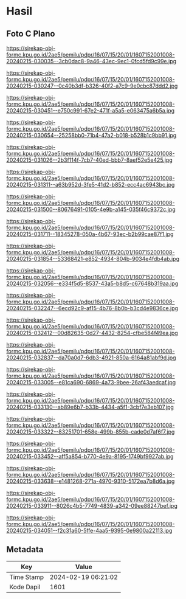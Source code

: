 # Hasil

## Foto C Plano

https://sirekap-obj-formc.kpu.go.id/2ae5/pemilu/pdpr/16/07/15/20/01/1607152001008-20240215-030035--3cb0dac8-9a46-43ec-9ec1-0fcd5fd9c99e.jpg

https://sirekap-obj-formc.kpu.go.id/2ae5/pemilu/pdpr/16/07/15/20/01/1607152001008-20240215-030247--0c40b3df-b326-40f2-a7c9-9e0cbc87ddd2.jpg

https://sirekap-obj-formc.kpu.go.id/2ae5/pemilu/pdpr/16/07/15/20/01/1607152001008-20240215-030451--e750c991-67e2-471f-a5a5-e063475a6b5a.jpg

https://sirekap-obj-formc.kpu.go.id/2ae5/pemilu/pdpr/16/07/15/20/01/1607152001008-20240215-030654--25258bb0-71b4-47a2-b018-b528b1c9bb91.jpg

https://sirekap-obj-formc.kpu.go.id/2ae5/pemilu/pdpr/16/07/15/20/01/1607152001008-20240215-031026--2b3f114f-7cb7-40ed-bbb7-8aef52e5e425.jpg

https://sirekap-obj-formc.kpu.go.id/2ae5/pemilu/pdpr/16/07/15/20/01/1607152001008-20240215-031311--a63b952d-3fe5-41d2-b852-ecc4ac6943bc.jpg

https://sirekap-obj-formc.kpu.go.id/2ae5/pemilu/pdpr/16/07/15/20/01/1607152001008-20240215-031500--80676491-0105-4e9b-a145-035f46c9372c.jpg

https://sirekap-obj-formc.kpu.go.id/2ae5/pemilu/pdpr/16/07/15/20/01/1607152001008-20240215-031711--18345278-050a-4b67-93ec-b2b99cae87f1.jpg

https://sirekap-obj-formc.kpu.go.id/2ae5/pemilu/pdpr/16/07/15/20/01/1607152001008-20240215-031854--53368421-e852-4934-804b-9034e4fdb4ab.jpg

https://sirekap-obj-formc.kpu.go.id/2ae5/pemilu/pdpr/16/07/15/20/01/1607152001008-20240215-032056--e334f5d5-8537-43a5-b8d5-c67648b319aa.jpg

https://sirekap-obj-formc.kpu.go.id/2ae5/pemilu/pdpr/16/07/15/20/01/1607152001008-20240215-032247--6ecd92c9-af15-4b76-8b0b-b3cd4e9836ce.jpg

https://sirekap-obj-formc.kpu.go.id/2ae5/pemilu/pdpr/16/07/15/20/01/1607152001008-20240215-032412--00d82635-0d27-4432-8254-cfbe584f49ea.jpg

https://sirekap-obj-formc.kpu.go.id/2ae5/pemilu/pdpr/16/07/15/20/01/1607152001008-20240215-032837--da70a0d7-6db3-4921-850a-6164a81abf9d.jpg

https://sirekap-obj-formc.kpu.go.id/2ae5/pemilu/pdpr/16/07/15/20/01/1607152001008-20240215-033005--e81ca690-6869-4a73-9bee-26af43aedcaf.jpg

https://sirekap-obj-formc.kpu.go.id/2ae5/pemilu/pdpr/16/07/15/20/01/1607152001008-20240215-033130--ab89e6b7-b33b-4434-a5f1-3cbf7e3eb107.jpg

https://sirekap-obj-formc.kpu.go.id/2ae5/pemilu/pdpr/16/07/15/20/01/1607152001008-20240215-033322--83251701-658e-499b-855b-cade0d7af6f7.jpg

https://sirekap-obj-formc.kpu.go.id/2ae5/pemilu/pdpr/16/07/15/20/01/1607152001008-20240215-033452--aff5a854-b770-4e9a-8195-1749bf9927ab.jpg

https://sirekap-obj-formc.kpu.go.id/2ae5/pemilu/pdpr/16/07/15/20/01/1607152001008-20240215-033638--e1481268-271a-4970-9310-5172ea7b8d6a.jpg

https://sirekap-obj-formc.kpu.go.id/2ae5/pemilu/pdpr/16/07/15/20/01/1607152001008-20240215-033911--8026c4b5-7749-4839-a342-09ee88247bef.jpg

https://sirekap-obj-formc.kpu.go.id/2ae5/pemilu/pdpr/16/07/15/20/01/1607152001008-20240215-034051--f2c31a60-5ffe-4aa5-9395-0e9800a22113.jpg


## Metadata

| Key        | Value               |
| ---------- | ------------------- |
| Time Stamp | 2024-02-19 06:21:02 |
| Kode Dapil | 1601                |



